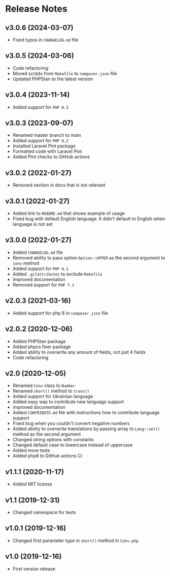# Release Notes

## v3.0.6 (2024-03-07)

- Fixed typos in `CHANGELOG.md` file

## v3.0.5 (2024-03-06)

- Code refactoring
- Moved scripts from `Makefile` to `composer.json` file
- Updated PHPStan to the latest version

## v3.0.4 (2023-11-14)

- Added support for `PHP 8.3`

## v3.0.3 (2023-09-07)

- Renamed master branch to main
- Added support for `PHP 8.2`
- Installed Laravel Pint package
- Formatted code with Laravel Pint
- Added Pint checks to GitHub actions

## v3.0.2 (2022-01-27)

- Removed section in docs that is not relevant

## v3.0.1 (2022-01-27)

- Added link to `README.md` that shows example of usage
- Fixed bug with default English language. It didn't default to English when language is not set

## v3.0.0 (2022-01-27)

- Added `CHANGELOG.md` file
- Removed ability to pass option `Option::UPPER` as the second argument to `conv` method
- Added support for `PHP 8.1`
- Added `.gitattributes` to exclude `Makefile`
- Improved documentation
- Removed support for `PHP 7.1`

## v2.0.3 (2021-03-16)

- Added support for php 8 in `composer.json` file

## v2.0.2 (2020-12-06)

- Added PHPStan package
- Added phpcs fixer package
- Added ability to overwrite any amount of fields, not just 4 fields
- Code refactoring

## v2.0 (2020-12-05)

- Renamed `Conv` class to `Number`
- Renamed `short()` method to `trans()`
- Added support for Ukrainian language
- Added easy way to contribute new language support
- Improved documentation
- Added `CONTRIBUTE.md` file with instructions how to contribute language support
- Fixed bug when you couldn't convert negative numbers
- Added ability to overwrite translations by passing array to `Lang::set()` method as the second argument
- Changed string options with constants
- Changed default case to lowercase instead of uppercase
- Added more tests
- Added php8 to GitHub actions CI

## v1.1.1 (2020-11-17)

- Added MIT license

## v1.1 (2019-12-31)

- Changed namespace for tests

## v1.0.1 (2019-12-16)

- Changed first parameter type in `short()` method in `Conv.php`

## v1.0 (2019-12-16)

- First version release